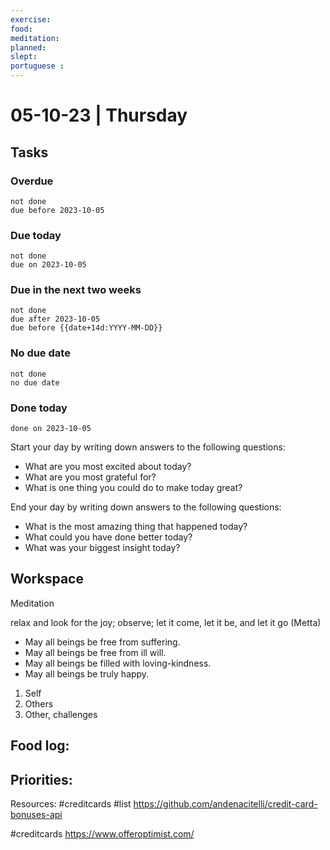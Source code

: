 ```yaml
---
exercise: 
food:
meditation:
planned:
slept:
portuguese :
---
```


# 05-10-23 | Thursday

## Tasks
### Overdue
```tasks
not done
due before 2023-10-05
```

### Due today
```tasks
not done
due on 2023-10-05
```

### Due in the next two weeks
```tasks
not done
due after 2023-10-05
due before {{date+14d:YYYY-MM-DD}}
```

### No due date
```tasks
not done
no due date
```

### Done today
```tasks
done on 2023-10-05
```


Start your day by writing down answers to the following questions:

- What are you most excited about today? 
- What are you most grateful for? 
- What is one thing you could do to make today great?  

End your day by writing down answers to the following questions: 

- What is the most amazing thing that happened today? 
- What could you have done better today? 
- What was your biggest insight today?

## Workspace

Meditation 

relax and look for the joy; observe; let it come, let it be, and let it go
(Metta)
-   May all beings be free from suffering.
-   May all beings be free from ill will.
-   May all beings be filled with loving-kindness.
-   May all beings be truly happy.

1. Self
2. Others
3. Other, challenges

Food log:
- 

Priorities:
- 

Resources:
#creditcards #list 
https://github.com/andenacitelli/credit-card-bonuses-api


#creditcards 
https://www.offeroptimist.com/